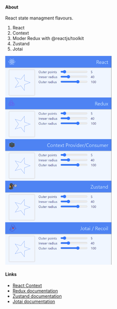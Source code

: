#### About

React state managment flavours.

1. React
1. Context
2. Moder Redux with @reactjs/toolkit
3. Zustand
4. Jotai

<img src="src/assets/previews/2021-07-07_2-29-02.png" width="340px" />

#### Links

* [React Context](https://reactjs.org/docs/context.html)
* [Redux documentation](https://redux.js.org/introduction/core-concepts)
* [Zustand documentation](https://docs.pmnd.rs/zustand)
* [Jotai documentation](https://docs.pmnd.rs/jotai)